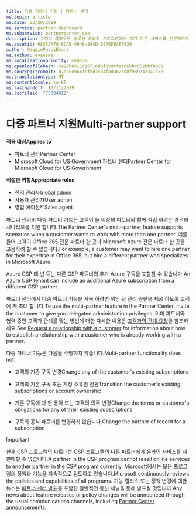 ```yaml
---
title: 다중 파트너 지원 | 파트너 센터
ms.topic: article
ms.date: 03/20/2019
ms.service: partner-dashboard
ms.subservice: partnercenter-csp
description: 고객이 클라우드 솔루션 공급자 프로그램에서 각기 다른 서비스를 전문적으로 제공하는 여러 파트너와 작업하려고 할 수도 있습니다.
ms.assetid: 6835AA78-6DAE-4940-844D-B3AEFEAF3630
author: MaggiePucciEvans
ms.author: evansma
ms.localizationpriority: medium
ms.openlocfilehash: ca2db6611d26716d6f8b9cfa166bbc852bbf8b89
ms.sourcegitcommit: 07eb5eb6c1cfed1c84fad3626b8f989247341e70
ms.translationtype: MT
ms.contentlocale: ko-KR
ms.lasthandoff: 12/11/2019
ms.locfileid: "75004912"
---
```

# <a name="multi-partner-support"></a><span data-ttu-id="796ab-103">다중 파트너 지원</span><span class="sxs-lookup"><span data-stu-id="796ab-103">Multi-partner support</span></span>

<span data-ttu-id="796ab-104">**적용 대상**</span><span class="sxs-lookup"><span data-stu-id="796ab-104">**Applies to**</span></span>

-  <span data-ttu-id="796ab-105">파트너 센터</span><span class="sxs-lookup"><span data-stu-id="796ab-105">Partner Center</span></span>
-  <span data-ttu-id="796ab-106">Microsoft Cloud for US Government 파트너 센터</span><span class="sxs-lookup"><span data-stu-id="796ab-106">Partner Center for Microsoft Cloud for US Government</span></span>

<span data-ttu-id="796ab-107">**적절한 역할**</span><span class="sxs-lookup"><span data-stu-id="796ab-107">**Appropriate roles**</span></span>
-   <span data-ttu-id="796ab-108">전역 관리자</span><span class="sxs-lookup"><span data-stu-id="796ab-108">Global admin</span></span>
-   <span data-ttu-id="796ab-109">사용자 관리자</span><span class="sxs-lookup"><span data-stu-id="796ab-109">User admin</span></span>
-   <span data-ttu-id="796ab-110">영업 에이전트</span><span class="sxs-lookup"><span data-stu-id="796ab-110">Sales agent</span></span>

<span data-ttu-id="796ab-111">파트너 센터의 다중 파트너 기능은 고객이 둘 이상의 파트너와 함께 작업 하려는 경우의 시나리오를 지원 합니다.</span><span class="sxs-lookup"><span data-stu-id="796ab-111">The Partner Center's multi-partner feature supports scenarios when a customer wants to work with more than one partner.</span></span> <span data-ttu-id="796ab-112">예를 들어 고객이 Office 365 전문 파트너 한 곳과 Microsoft Azure 전문 파트너 한 곳을 고용하려 할 수 있습니다.</span><span class="sxs-lookup"><span data-stu-id="796ab-112">For example, a customer may want to hire one partner for their expertise in Office 365, but hire a different partner who specializes in Microsoft Azure.</span></span> 

<span data-ttu-id="796ab-113">Azure CSP 테 넌 트는 다른 CSP 파트너의 추가 Azure 구독을 포함할 수 있습니다.</span><span class="sxs-lookup"><span data-stu-id="796ab-113">An Azure CSP tenant can include an additional Azure subscription from a different CSP partner.</span></span>

<span data-ttu-id="796ab-114">파트너 센터에서 다중 파트너 기능을 사용 하려면 위임 된 관리 권한을 제공 하도록 고객에 게 초대 합니다.</span><span class="sxs-lookup"><span data-stu-id="796ab-114">To use the multi-partner feature in the Partner Center, invite the customer to give you delegated administration privileges.</span></span> <span data-ttu-id="796ab-115">이미 파트너와 협력 중인 고객과 관계를 맺는 방법에 대한 자세한 내용은 [고객과의 관계 요청](request-a-relationship-with-a-customer.md)을 참조하세요.</span><span class="sxs-lookup"><span data-stu-id="796ab-115">See [Request a relationship with a customer](request-a-relationship-with-a-customer.md) for information about how to establish a relationship with a customer who is already working with a partner.</span></span>

<span data-ttu-id="796ab-116">다중 파트너 기능은 다음을 수행하지 않습니다.</span><span class="sxs-lookup"><span data-stu-id="796ab-116">Multi-partner functionality does not:</span></span>

- <span data-ttu-id="796ab-117">고객의 기존 구독 변경</span><span class="sxs-lookup"><span data-stu-id="796ab-117">Change any of the customer's existing subscriptions</span></span>

- <span data-ttu-id="796ab-118">고객의 기존 구독 또는 계정 소유권 전환</span><span class="sxs-lookup"><span data-stu-id="796ab-118">Transition the customer's existing subscriptions or account ownership</span></span>

- <span data-ttu-id="796ab-119">기존 구독에 대 한 용어 또는 고객의 의무 변경</span><span class="sxs-lookup"><span data-stu-id="796ab-119">Change the terms or customer's obligations for any of their existing subscriptions</span></span>

- <span data-ttu-id="796ab-120">구독의 공식 파트너를 변경하지 않습니다.</span><span class="sxs-lookup"><span data-stu-id="796ab-120">Change the partner of record for a subscription</span></span>

> [!IMPORTANT]  
> <span data-ttu-id="796ab-121">현재 CSP 프로그램의 파트너는 CSP 프로그램의 다른 파트너에게 온라인 서비스를 재판매할 수 없습니다.</span><span class="sxs-lookup"><span data-stu-id="796ab-121">A partner in the CSP program cannot resell online services to another partner in the CSP program currently.</span></span> <span data-ttu-id="796ab-122">Microsoft에서는 모든 프로그램의 정책과 기능을 지속적으로 검토하고 있습니다.</span><span class="sxs-lookup"><span data-stu-id="796ab-122">Microsoft continuously reviews the policies and capabilities of all programs.</span></span> <span data-ttu-id="796ab-123">기능 릴리스 또는 정책 변경에 대한 뉴스는 [파트너 센터 발표](https://partner.microsoft.com/pcv/announcements)를 포함한 일반적인 통신 채널을 통해 발표될 것입니다.</span><span class="sxs-lookup"><span data-stu-id="796ab-123">Any news about feature releases or policy changes will be announced through the usual communications channels, including [Partner Center announcements](https://partner.microsoft.com/pcv/announcements).</span></span>






